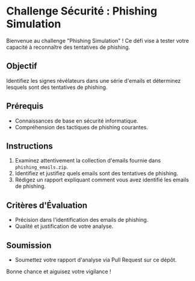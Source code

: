 # Challenge Sécurité : Phishing Simulation

Bienvenue au challenge "Phishing Simulation" ! Ce défi vise à tester votre capacité à reconnaître des tentatives de phishing.

## Objectif

Identifiez les signes révélateurs dans une série d'emails et déterminez lesquels sont des tentatives de phishing.

## Prérequis

- Connaissances de base en sécurité informatique.
- Compréhension des tactiques de phishing courantes.

## Instructions

1. Examinez attentivement la collection d'emails fournie dans `phishing_emails.zip`.
2. Identifiez et justifiez quels emails sont des tentatives de phishing.
3. Rédigez un rapport expliquant comment vous avez identifié les emails de phishing.

## Critères d'Évaluation

- Précision dans l'identification des emails de phishing.
- Qualité et justification de votre analyse.

## Soumission

- Soumettez votre rapport d'analyse via Pull Request sur ce dépôt.

Bonne chance et aiguisez votre vigilance !
